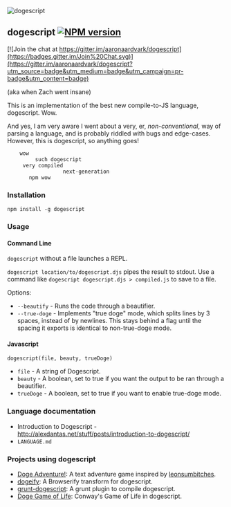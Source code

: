 ![dogescript](https://raw.github.com/remixz/dogescript/master/doge.gif)

## dogescript [![NPM version](https://badge.fury.io/js/dogescript.png)](http://badge.fury.io/js/dogescript)

[![Join the chat at https://gitter.im/aaronaardvark/dogescript](https://badges.gitter.im/Join%20Chat.svg)](https://gitter.im/aaronaardvark/dogescript?utm_source=badge&utm_medium=badge&utm_campaign=pr-badge&utm_content=badge)

(aka when Zach went insane)

This is an implementation of the best new compile-to-JS language, dogescript. Wow. 

And yes, I am very aware I went about a very, er, *non-conventional*, way of parsing a language, and is probably riddled with bugs and edge-cases. However, this is dogescript, so anything goes!

```
    wow
         such dogescript
     very compiled
                  next-generation
       npm wow
```


### Installation

`npm install -g dogescript`

### Usage

#### Command Line

`dogescript` without a file launches a REPL.

`dogescript location/to/dogescript.djs` pipes the result to stdout. Use a command like `dogescript dogescript.djs > compiled.js` to save to a file.

Options:

* `--beautify` - Runs the code through a beautifier.
* `--true-doge` - Implements "true doge" mode, which splits lines by 3 spaces, instead of by newlines. This stays behind a flag until the spacing it exports is identical to non-true-doge mode.

#### Javascript

`dogescript(file, beauty, trueDoge)`
* `file` - A string of Dogescript.
* `beauty` - A boolean, set to true if you want the output to be ran through a beautifier.
* `trueDoge` - A boolean, set to true if you want to enable true-doge mode.

### Language documentation

* Introduction to Dogescript - http://alexdantas.net/stuff/posts/introduction-to-dogescript/
* `LANGUAGE.md`

### Projects using dogescript

- [Doge Adventure!](https://github.com/ngscheurich/doge-adventure): A text adventure game inspired by [leonsumbitches](http://dailydoge.tumblr.com/post/21839788086/leonsumbitches-you-have-encountered-a-doge).
- [dogeify](https://github.com/remixz/dogeify): A Browserify transform for dogescript.
- [grunt-dogescript](https://github.com/Bartvds/grunt-dogescript): A grunt plugin to compile dogescript.
- [Doge Game of Life](https://github.com/eerwitt/doge-game-of-life): Conway's Game of Life in dogescript.
